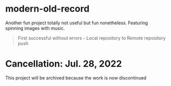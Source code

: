 # modern-old-record

Another fun project totally not useful but fun nonetheless. Featuring spinning images with music. 

> First successful without errors - Local repository to Remote repository push 

# Cancellation: Jul. 28, 2022
This project will be archived because the work is now discontinued
